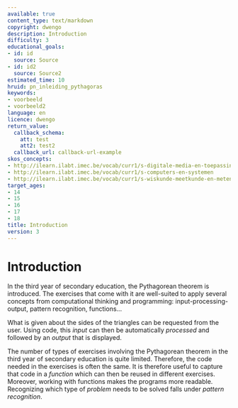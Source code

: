```yaml
---
available: true
content_type: text/markdown
copyright: dwengo
description: Introduction
difficulty: 3
educational_goals:
- id: id
  source: Source
- id: id2
  source: Source2
estimated_time: 10
hruid: pn_inleiding_pythagoras
keywords:
- voorbeeld
- voorbeeld2
language: en
licence: dwengo
return_value:
  callback_schema:
    att: test
    att2: test2
  callback_url: callback-url-example
skos_concepts:
- http://ilearn.ilabt.imec.be/vocab/curr1/s-digitale-media-en-toepassingen
- http://ilearn.ilabt.imec.be/vocab/curr1/s-computers-en-systemen
- http://ilearn.ilabt.imec.be/vocab/curr1/s-wiskunde-meetkunde-en-metend-rekenen
target_ages:
- 14
- 15
- 16
- 17
- 18
title: Introduction
version: 3
---
```

# Introduction
In the third year of secondary education, the Pythagorean theorem is introduced. The exercises that come with it are well-suited to apply several concepts from computational thinking and programming: input-processing-output, pattern recognition, functions...

What is given about the sides of the triangles can be requested from the user. Using code, this _input_ can then be automatically _processed_ and followed by an _output_ that is displayed.

The number of types of exercises involving the Pythagorean theorem in the third year of secondary education is quite limited. Therefore, the code needed in the exercises is often the same. It is therefore useful to capture that code in a _function_ which can then be reused in different exercises. Moreover, working with functions makes the programs more readable.
Recognizing which type of _problem_ needs to be solved falls under _pattern recognition_.